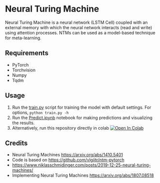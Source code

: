 # Neural Turing Machine

Neural Turing Machine is a neural network (LSTM Cell) coupled with an external memory with which the neural network interacts (read and write) using attention processes. NTMs can be used as a model-based technique for meta-learning.

## Requirements
* PyTorch
* Torchvision
* Numpy
* Tqdm

## Usage
1. Run the [train.py](train.py) script for training the model with default settings. For options, `python train.py -h`
2. Run the [Predict.ipynb](Predict.ipynb) notebook for making predictions and visualizing the results.
3. Alternatively, run this repository directly in colab <a href="https://colab.research.google.com/drive/1YoM9QzSGdvlK7MK7BrHBqdgpXERiNBac?usp=sharing" target="_parent"><img src="https://colab.research.google.com/assets/colab-badge.svg" alt="Open In Colab"/></a>

## Credits
* Neural Turing Machines https://arxiv.org/abs/1410.5401
* Code is based on https://github.com/vlgiitr/ntm-pytorch
* https://www.niklasschmidinger.com/posts/2019-12-25-neural-turing-machines/
* Implementing Neural Turing Machines https://arxiv.org/abs/1807.08518
